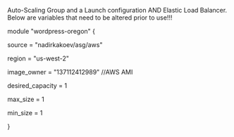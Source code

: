 Auto-Scaling Group and a Launch configuration AND  Elastic Load Balancer. Below are variables that need to be altered prior to use!!!

module "wordpress-oregon" {

source  = "nadirkakoev/asg/aws"

region = "us-west-2"

image_owner = "137112412989"            //AWS AMI

desired_capacity = 1

max_size = 1

min_size = 1

}
